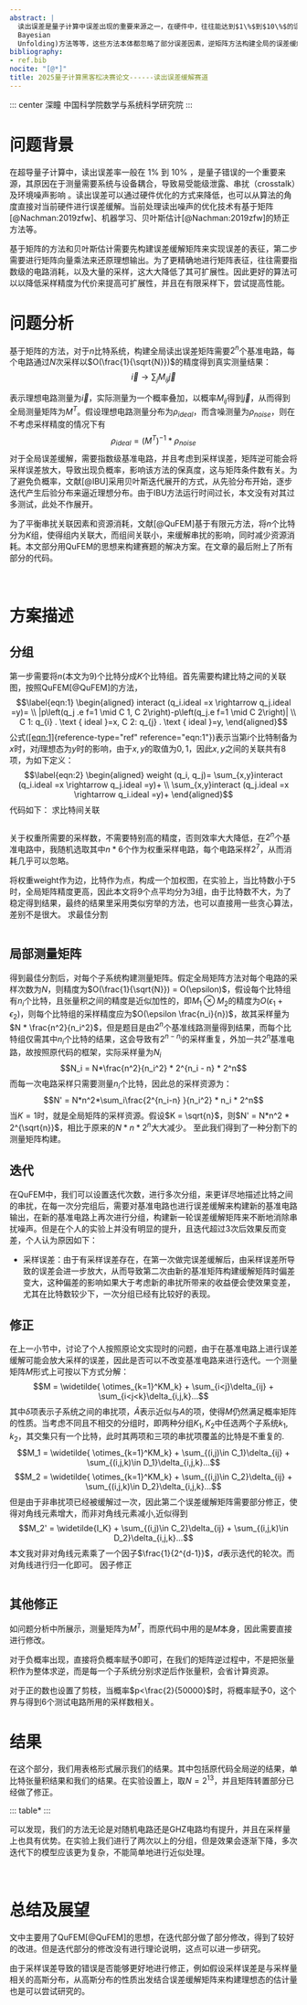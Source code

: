 ```yaml
---
abstract: |
  读出误差是量子计算中误差出现的重要来源之一，在硬件中，往往能达到$1\%$到$10\%$的误差，远超过单比特门和双比特门的保真度。常用的读出误差缓解方法有逆矩阵方法，IBU(Iterative
  Bayesian
  Unfolding)方法等等，这些方法本体都忽略了部分误差因素，逆矩阵方法构建全局的误差缓解矩阵，资源消耗呈指数级增长，且在采样不完美的情况下，会放大采样误差导致负概率出现；而IBU初始方法考虑单比特张量积作为误差缓解矩阵，忽略了串扰等因素。QuFEM基于有限元方法对量子规模和串扰关联问题作出平衡，该方法将量子比特分割成子量子比特集合，由子系统张量积来构建误差缓解矩阵。本文部分复现了QuFEM方法，在迭代部分进行了些许改变，相比逆矩阵方法仍然能带来一定的提升，在随机电路上提升较小，但在GHZ态制备电路上的提升相对较大。
bibliography:
- ref.bib
nocite: "[@*]"
title: 2025量子计算黑客松决赛论文------读出误差缓解赛道
---
```


::: center
深瞳 中国科学院数学与系统科学研究院
:::

# 问题背景

在超导量子计算中，读出误差率一般在 $1 \%$ 到 $10 \%$
，是量子错误的一个重要来源，其原因在于测量需要系统与设备耦合，导致易受能级泄露、串扰（crosstalk）及环境噪声影响
。读出误差可以通过硬件优化的方式来降低，也可以从算法的角度直接对当前硬件进行误差缓解。当前处理读出噪声的优化技术有基于矩阵[@Nachman:2019zfw]、机器学习、贝叶斯估计[@Nachman:2019zfw]的矫正方法等。

基于矩阵的方法和贝叶斯估计需要先构建误差缓解矩阵来实现误差的表征，第二步需要进行矩阵向量乘法来还原理想输出。为了更精确地进行矩阵表征，往往需要指数级的电路消耗，以及大量的采样，这大大降低了其可扩展性。因此更好的算法可以以降低采样精度为代价来提高可扩展性，并且在有限采样下，尝试提高性能。

# 问题分析

基于矩阵的方法，对于$n$比特系统，构建全局读出误差矩阵需要$2^n$个基准电路，每个电路通过$N$次采样以$O(\frac{1}{\sqrt{N}})$的精度得到真实测量结果：
$$\Vec{i} \rightarrow  \sum_{j} M_{ij} \Vec{j}$$

表示理想电路测量为$\Vec{i}$，实际测量为一个概率叠加，以概率$M_{ij}$得到$\Vec{j}$，从而得到全局测量矩阵为$M^T$。假设理想电路测量分布为$\rho_{ideal}$，而含噪测量为$\rho_{noise}$，则在不考虑采样精度的情况下有
$$\rho_{ideal} = (M^T)^{-1}*\rho_{noise}$$
对于全局误差缓解，需要指数级基准电路，并且考虑到采样误差，矩阵逆可能会将采样误差放大，导致出现负概率，影响该方法的保真度，这与矩阵条件数有关。为了避免负概率，文献[@IBU]采用贝叶斯迭代展开的方式，从先验分布开始，逐步迭代产生后验分布来逼近理想分布。由于IBU方法运行时间过长，本文没有对其过多测试，此处不作展开。

为了平衡串扰关联因素和资源消耗，文献[@QuFEM]基于有限元方法，将$n$个比特分为$K$组，使得组内关联大，而组间关联小，来缓解串扰的影响，同时减少资源消耗。本文部分用QuFEM的思想来构建赛题的解决方案。在文章的最后附上了所有部分的代码。

 

# 方案描述

## 分组

第一步需要将$n$(本文为9)个比特分成$K$个比特组。首先需要构建比特之间的关联图，按照QuFEM[@QuFEM]的方法，
$$\label{eqn:1}
\begin{aligned} 
interact (q_i.ideal =x \rightarrow q_j.ideal =y)= \\
|p\left(q_j .e f=1 \mid C 1, C 2\right)-p\left(q_j.e f=1 \mid C 2\right)| \\
C 1: q_{i} . \text { ideal }=x, C 2: q_{j} . \text { ideal }=y,
\end{aligned}$$ 公式([\[eqn:1\]](#eqn:1){reference-type="ref"
reference="eqn:1"})表示当第$i$个比特制备为$x$时，对$j$理想态为$y$时的影响，由于$x,y$的取值为$0,1$，因此$x,y$之间的关联共有8项，为如下定义：
$$\label{eqn:2}
\begin{aligned} 
weight (q_i, q_j)= \sum_{x,y}interact (q_i.ideal =x \rightarrow q_j.ideal =y)+   \\
 \sum_{x,y}interact (q_j.ideal =x \rightarrow q_i.ideal =y)+ 
\end{aligned}$$ 代码如下： 求比特间关联

``` {.python language="python"}
```

关于权重所需要的采样数，不需要特别高的精度，否则效率大大降低，在$2^n$个基准电路中，我随机选取其中$n*6$个作为权重采样电路，每个电路采样$2^7$，从而消耗几乎可以忽略。

将权重weight作为边，比特作为点，构成一个加权图，在实验上，当比特数小于5时，全局矩阵精度更高，因此本文将9个点平均分为3组，由于比特数不大，为了稳定得到结果，最终的结果里采用类似穷举的方法，也可以直接用一些贪心算法，差别不是很大。
求最佳分割

``` {.python language="python"}
```

        

## 局部测量矩阵

得到最佳分割后，对每个子系统构建测量矩阵。假定全局矩阵方法对每个电路的采样次数为$N$，则精度为$O(\frac{1}{\sqrt{N}}) = O(\epsilon)$，假设每个比特组有$n_i$个比特，且张量积之间的精度是近似加性的，即$M_1\otimes M_2$的精度为$O(\epsilon_1 + \epsilon_2)$，则每个比特组的采样精度应为$O(\epsilon \frac{n_i}{n})$，故其采样量为$N * \frac{n^2}{n_i^2}$，但是题目是由$2^n$个基准线路测量得到结果，而每个比特组仅需其中$n_i$个比特的结果，这会导致有$2^{n-n_i}$的采样重复，外加一共$2^n$基准电路，故按照原代码的框架，实际采样量为$N_i$
$$N_i = N*\frac{n^2}{n_i^2} * 2^{n_i - n} * 2^n$$
而每一次电路采样只需要测量$n_i$个比特，因此总的采样资源为：
$$N' = N*n^2*\sum_i\frac{2^{n_i-n}  }{n_i^2} * n_i * 2^n$$
当$K = 1$时，就是全局矩阵的采样资源。假设$K = \sqrt{n}$，则$N' = N*n^2 * 2^{\sqrt{n}}$，相比于原来的$N*n*2^n$大大减少。
至此我们得到了一种分割下的测量矩阵构建。

## 迭代

在QuFEM中，我们可以设置迭代次数，进行多次分组，来更详尽地描述比特之间的串扰，在每一次分完组后，需要对基准电路也进行误差缓解来构建新的基准电路输出，在新的基准电路上再次进行分组，构建新一轮误差缓解矩阵来不断地消除串扰噪声。但是在个人的实验上并没有明显的提升，且迭代超过3次后效果反而变差，个人认为原因如下：

-   采样误差：由于有采样误差存在，在第一次做完误差缓解后，由采样误差所导致的误差会进一步放大，从而导致第二次由新的基准矩阵构建缓解矩阵时偏差变大，这种偏差的影响如果大于考虑新的串扰所带来的收益便会使效果变差，尤其在比特数较少下，一次分组已经有比较好的表现。

## 修正

在上一小节中，讨论了个人按照原论文实现时的问题，由于在基准电路上进行误差缓解可能会放大采样的误差，因此是否可以不改变基准电路来进行迭代。一个测量矩阵$M$形式上可按以下方式分解：
$$M = \widetilde{ \otimes_{k=1}^KM_k} + \sum_{i<j}\delta_{ij} + \sum_{i<j<k}\delta_{i,j,k}...$$
其中$\delta$项表示子系统之间的串扰项，$\widetilde{A}$表示近似与$A$的项，使得$M$仍然满足概率矩阵的性质。当考虑不同且不相交的分组时，即两种分组$K_1,K_2$中任选两个子系统$k_1,k_2$，其交集只有一个比特，此时其两项和三项的串扰项覆盖的比特是不重复的.
$$M_1 = \widetilde{ \otimes_{k=1}^KM_k} + \sum_{(i,j)\in C_1}\delta_{ij} + \sum_{(i,j,k)\in D_1}\delta_{i,j,k}...$$
$$M_2 = \widetilde{ \otimes_{k=1}^KM_k} + \sum_{(i,j)\in C_2}\delta_{ij} + \sum_{(i,j,k)\in D_2}\delta_{i,j,k}...$$
但是由于非串扰项已经被缓解过一次，因此第二个误差缓解矩阵需要部分修正，使得对角线元素增大，而非对角线元素减小,近似得到
$$M_2' = \widetilde{I_K} + \sum_{(i,j)\in C_2}\delta_{ij} + \sum_{(i,j,k)\in D_2}\delta_{i,j,k}...$$
本文我对非对角线元素乘了一个因子$\frac{1}{2^{d-1}}$，$d$表示迭代的轮次。而对角线进行归一化即可。
因子修正

``` {.python language="python"}
```

## 其他修正

如问题分析中所展示，测量矩阵为$M^T$，而原代码中用的是$M$本身，因此需要直接进行修改。

对于负概率出现，直接将负概率赋予0即可，在我们的矩阵逆过程中，不是把张量积作为整体求逆，而是每一个子系统分别求逆后作张量积，会省计算资源。

对于正的数也设置了剪枝，当概率$p<\frac{2}{50000}$时，将概率赋予0，这个界与得到6个测试电路所用的采样数相关。

# 结果

在这个部分，我们用表格形式展示我们的结果。其中包括原代码全局逆的结果，单比特张量积结果和我们的结果。在实验设置上，取$N = 2^ {13}$，并且矩阵转置部分已经做了修正。

::: table*
:::

可以发现，我们的方法无论是对随机电路还是GHZ电路均有提升，并且在采样量上也具有优势。在实验上我们进行了两次以上的分组，但是效果会逐渐下降，多次迭代下的模型应该更为复杂，不能简单地进行近似处理。

 

# 总结及展望

文中主要用了QuFEM[@QuFEM]的思想，在迭代部分做了部分修改，得到了较好的改进。但是迭代部分的修改没有进行理论说明，这点可以进一步研究。

由于采样误差导致的错误是否能够更好地进行修正，例如假设采样误差是与采样量相关的高斯分布，从高斯分布的性质出发结合误差缓解矩阵来构建理想态的估计量也是可以尝试研究的。

 

 

 

 

 

 

 

 

 

